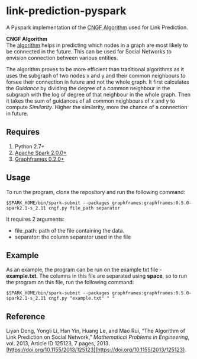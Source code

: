 # link-prediction-pyspark
A Pyspark implementation of the [CNGF Algorithm](https://www.hindawi.com/journals/mpe/2013/125123/) used for Link Prediction.  
  
**CNGF Algorithm**  
The [algorithm](https://www.hindawi.com/journals/mpe/2013/125123/alg1/) helps in predicting which nodes in a graph are most likely to be connected in the future. This can be used for Social Networks to envision connection between various entities.  
  
The algorithm proves to be more efficient than traditional algorithms as it uses the subgraph of two nodes x and y and their common neighbours to forsee their connection in future and not the whole graph. It first calculates the *Guidance* by dividing the degree of a common neighbour in the subgraph with the log of degree of that neighbour in the whole graph. Then it takes the sum of guidances of all common neighbours of x and y to compute *Similarity*. Higher the similarity, more the chance of a connection in future.  
## Requires   

 1. Python 2.7+
 2. [Apache Spark 2.0.0+](http://spark.apache.org/downloads.html)
 3. [Graphframes 0.2.0+](https://spark-packages.org/package/graphframes/graphframes)
 
## Usage
To run the program, clone the repository and run the following command:

    $SPARK_HOME/bin/spark-submit --packages graphframes:graphframes:0.5.0-spark2.1-s_2.11 cngf.py file_path separator

It requires 2 arguments:

 - file_path: path of the file containing the data.
 - separator: the column separator used in the file

## Example
As an example, the program can be run on the example txt file - **example.txt**. The columns in this file are separated using **space**, so to run the program on this file, run the following command:

    $SPARK_HOME/bin/spark-submit --packages graphframes:graphframes:0.5.0-spark2.1-s_2.11 cngf.py "example.txt" " "

## Reference
Liyan Dong, Yongli Li, Han Yin, Huang Le, and Mao Rui, “The Algorithm of Link Prediction on Social Network,” _Mathematical Problems in Engineering_, vol. 2013, Article ID 125123, 7 pages, 2013. [https://doi.org/10.1155/2013/125123](https://doi.org/10.1155/2013/125123).